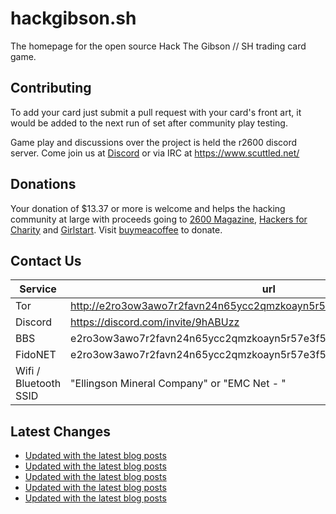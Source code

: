 # hackgibson.sh
The homepage for the open source Hack The Gibson // SH trading card game.


## Contributing

To add your card just submit a pull request with your card's front art, it would be added to the next run of set after community play testing.

Game play and discussions over the project is held the r2600 discord server. Come join us at [Discord](https://discord.com/invite/9hABUzz) or via IRC at https://www.scuttled.net/


## Donations

Your donation of $13.37 or more is welcome and helps the hacking community at large with proceeds going to [2600 Magazine](https://2600.com/), [Hackers for Charity](https://hackersforcharity.org) and [Girlstart](https://girlstart.org).  Visit [buymeacoffee](https://www.buymeacoffee.com/hackgibson.sh) to donate.


## Contact Us

Service | url
-|-
Tor | http://e2ro3ow3awo7r2favn24n65ycc2qmzkoayn5r57e3f56nvjwdcgg32ad.onion
Discord | https://discord.com/invite/9hABUzz
BBS | e2ro3ow3awo7r2favn24n65ycc2qmzkoayn5r57e3f56nvjwdcgg32ad.onion:23
FidoNET | e2ro3ow3awo7r2favn24n65ycc2qmzkoayn5r57e3f56nvjwdcgg32ad.onion:24554
Wifi / Bluetooth SSID | "Ellingson Mineral Company" or "EMC Net - <fidonet address>"

## Latest Changes
<!-- BLOG-POST-LIST:START -->
- [Updated with the latest blog posts](https://github.com/DFW2600/hackgibson.sh/commit/34a7a3ec38912e7fe03f323f19fac831032f67af)
- [Updated with the latest blog posts](https://github.com/DFW2600/hackgibson.sh/commit/fa9df1ca8a0741721aab855fff58017877d853ad)
- [Updated with the latest blog posts](https://github.com/DFW2600/hackgibson.sh/commit/1064001d3936ef70bf4056a48c10462020f98f1c)
- [Updated with the latest blog posts](https://github.com/DFW2600/hackgibson.sh/commit/b2ff9e84ad5d158a7d3e8c5eb9efddc0f6a21cf3)
- [Updated with the latest blog posts](https://github.com/DFW2600/hackgibson.sh/commit/8ef130871b2180cf406133e1f50133f6214cef2c)
<!-- BLOG-POST-LIST:END -->
